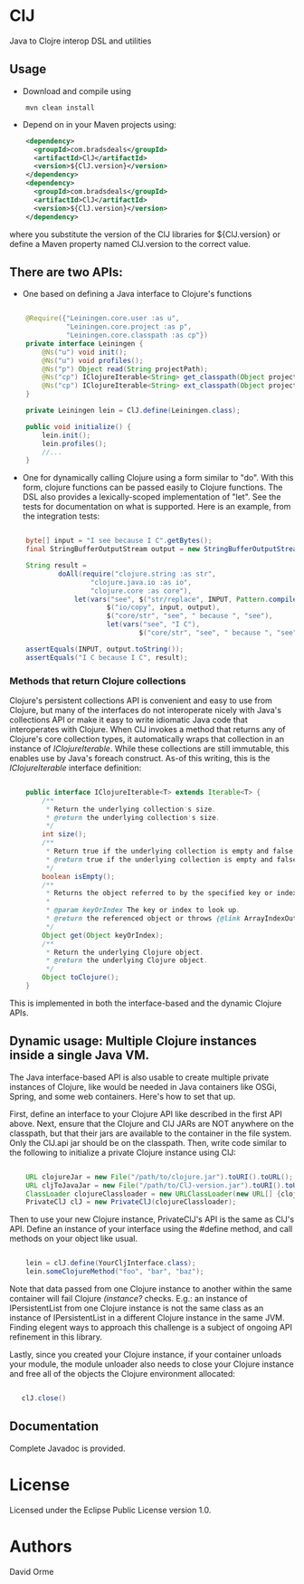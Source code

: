 # ClJ

Java to Clojre interop DSL and utilities

## Usage

* Download and compile using

```
    mvn clean install
```

* Depend on in your Maven projects using:

```xml
    <dependency>
      <groupId>com.bradsdeals</groupId>
      <artifactId>ClJ</artifactId>
      <version>${ClJ.version}</version>
    </dependency>
    <dependency>
      <groupId>com.bradsdeals</groupId>
      <artifactId>ClJ</artifactId>
      <version>${ClJ.version}</version>
    </dependency>
```

where you substitute the version of the ClJ libraries for ${ClJ.version} or define a Maven
property named ClJ.version to the correct value.

## There are two APIs:

* One based on defining a Java interface to Clojure's functions

```java

    @Require({"Leiningen.core.user :as u",
              "Leiningen.core.project :as p",
              "Leiningen.core.classpath :as cp"})
    private interface Leiningen {
        @Ns("u") void init();
        @Ns("u") void profiles();
        @Ns("p") Object read(String projectPath);
        @Ns("cp") IClojureIterable<String> get_classpath(Object project);
        @Ns("cp") IClojureIterable<String> ext_classpath(Object project);
    }

    private Leiningen lein = ClJ.define(Leiningen.class);

    public void initialize() {
        lein.init();
        lein.profiles();
        //...
    }
```

* One for dynamically calling Clojure using a form similar to "do".  With this form, clojure functions
can be passed easily to Clojure functions.  The DSL also provides a lexically-scoped implementation
of "let".  See the tests for documentation on what is supported.  Here is an example, from the integration
tests:

```java

    byte[] input = "I see because I C".getBytes();
    final StringBufferOutputStream output = new StringBufferOutputStream();

    String result =
            doAll(require("clojure.string :as str",
                    "clojure.java.io :as io",
                    "clojure.core :as core"),
                let(vars("see", $("str/replace", INPUT, Pattern.compile("C"), "see")),
                        $("io/copy", input, output),
                        $("core/str", "see", " because ", "see"),
                        let(vars("see", "I C"),
                                $("core/str", "see", " because ", "see"))));

    assertEquals(INPUT, output.toString());
    assertEquals("I C because I C", result);
```

### Methods that return Clojure collections

Clojure's persistent collections API is convenient and easy to use from Clojure, but many of the interfaces do not interoperate nicely with Java's collections API or make it easy to write idiomatic Java code that interoperates with Clojure.  When ClJ invokes a method that returns any of Clojure's core collection types, it automatically wraps that collection in an instance of *IClojureIterable*.  While these collections are still immutable, this enables use by Java's foreach construct.  As-of this writing, this is the *IClojureIterable* interface definition:

```java

    public interface IClojureIterable<T> extends Iterable<T> {
        /**
         * Return the underlying collection's size.
         * @return the underlying collection's size.
         */
        int size();
        /**
         * Return true if the underlying collection is empty and false otherwise.
         * @return true if the underlying collection is empty and false otherwise.
         */
        boolean isEmpty();
        /**
         * Returns the object referred to by the specified key or index.
         *
         * @param keyOrIndex The key or index to look up.
         * @return the referenced object or throws {@link ArrayIndexOutOfBoundsException} on failure.
         */
        Object get(Object keyOrIndex);
        /**
         * Return the underlying Clojure object.
         * @return the underlying Clojure object.
         */
        Object toClojure();
    }
```

This is implemented in both the interface-based and the dynamic Clojure APIs.


## Dynamic usage: Multiple Clojure instances inside a single Java VM.

The Java interface-based API is also usable to create multiple private instances of Clojure, like would be needed in Java containers like OSGi, Spring, and some web containers.  Here's how to set that up.

First, define an interface to your Clojure API like described in the first API above.  Next, ensure that the Clojure and ClJ JARs are NOT anywhere on the classpath, but that their jars are available to the container in the file system.  Only the ClJ.api jar should be on the classpath.  Then, write code similar to the following to initialize a private Clojure instance using ClJ:

```java

    URL clojureJar = new File("/path/to/clojure.jar").toURI().toURL();      // Customize this for your container
    URL cljToJavaJar = new File("/path/to/ClJ-version.jar").toURI().toURL();
    ClassLoader clojureClassloader = new URLClassLoader(new URL[] {clojureJar, cljToJavaJar}, parentClassloader);
    PrivateClJ clJ = new PrivateClJ(clojureClassloader);
```

Then to use your new Clojure instance, PrivateClJ's API is the same as ClJ's API.  Define an instance of your interface using the #define method, and call methods on your object like usual.

```java

    lein = clJ.define(YourCljInterface.class);
    lein.someClojureMethod("foo", "bar", "baz");
```

Note that data passed from one Clojure instance to another within the same container will fail Clojure *(instance?* checks.  E.g.: an instance of IPersistentList from one Clojure instance is not the same class as an instance of IPersistentList in a different Clojure instance in the same JVM.  Finding elegent ways to approach this challenge is a subject of ongoing API refinement in this library.

Lastly, since you created your Clojure instance, if your container unloads your module, the module unloader also needs to close your Clojure instance and free all of the objects the Clojure environment allocated:

```java

   clJ.close()
```


## Documentation

Complete Javadoc is provided.

# License

Licensed under the Eclipse Public License version 1.0.

# Authors

David Orme

